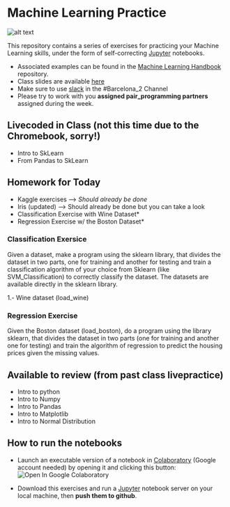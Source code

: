 # Machine Learning Practice

![alt text](https://pbs.twimg.com/media/D8Ud_iFVUAA_mr4.jpg)

This repository contains a series of exercises for practicing your Machine Learning skills, under the form of self-correcting [Jupyter](https://jupyter.org/) notebooks.

- Associated examples can be found in the [Machine Learning Handbook](https://github.com/bpesquet/machine-learning-handbook) repository.
- Class slides are available [here](https://docs.google.com/presentation/d/17-yhGxo0JFGcsN2huPD89Uj0ofvpeBNJvhvZely20I4/edit#slide=id.g5916fb2053_0_0)
- Make sure to use [slack](https://akademyai.slack.com/) in the #Barcelona_2 Channel
- Please try to work with you **assigned pair_programming partners** assigned during the week. 

## Livecoded in Class (not this time due to the Chromebook, sorry!)
- Intro to SkLearn 
- From Pandas to SkLearn

## Homework for Today
- Kaggle exercises --> *Should already be done*
- Iris (updated) --> Should already be done but you can take a look
- Classification Exercise with Wine Dataset*
- Regression Exercise w/ the Boston Dataset*

### Classification Exersice
Given a dataset, make a program using the sklearn library, that divides the dataset in two parts, one for training and another for testing and train a classification algorithm of your choice from Sklearn (like SVM_Classification) to correctly classify the dataset. The datasets are available directly in the sklearn library. 

1.- Wine dataset (load_wine)


### Regression Exercise
Given the Boston dataset (load_boston), do a program using the library sklearn, that divides the dataset in two parts (one for training and another one for testing) and train the algorithm of regression to predict the housing prices given the missing values. 

## Available to review (from past class livepractice)
- Intro to python
- Intro to Numpy
- Intro to Pandas
- Intro to Matplotlib
- Intro to Normal Distribution


## How to run the notebooks

- Launch an executable version of a notebook in [Colaboratory](https://colab.research.google.com/) (Google account needed) by opening it and clicking this button: ![Open In Google Colaboratory](https://colab.research.google.com/assets/colab-badge.svg)

- Download this exercises and run a [Jupyter](https://jupyter.org/) notebook server on your local machine, then **push them to github**.
